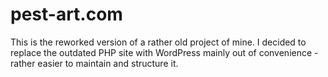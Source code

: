 # pest-art.com

This is the reworked version of a rather old project of mine. I decided to 
replace the outdated PHP site with WordPress mainly out of convenience - 
rather easier to maintain and structure it. 
